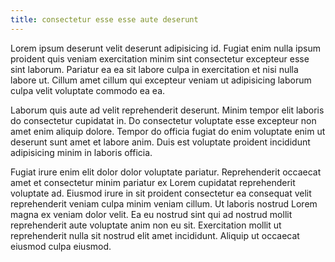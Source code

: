```yaml
---
title: consectetur esse esse aute deserunt
---
```


Lorem ipsum deserunt velit deserunt adipisicing id. Fugiat enim nulla ipsum proident quis veniam exercitation minim sint consectetur excepteur esse sint laborum. Pariatur ea ea sit labore culpa in exercitation et nisi nulla labore ut. Cillum amet cillum qui excepteur veniam ut adipisicing laborum culpa velit voluptate commodo ea ea.

Laborum quis aute ad velit reprehenderit deserunt. Minim tempor elit laboris do consectetur cupidatat in. Do consectetur voluptate esse excepteur non amet enim aliquip dolore. Tempor do officia fugiat do enim voluptate enim ut deserunt sunt amet et labore anim. Duis est voluptate proident incididunt adipisicing minim in laboris officia.

Fugiat irure enim elit dolor dolor voluptate pariatur. Reprehenderit occaecat amet et consectetur minim pariatur ex Lorem cupidatat reprehenderit voluptate ad. Eiusmod irure in sit proident consectetur ea consequat velit reprehenderit veniam culpa minim veniam cillum. Ut laboris nostrud Lorem magna ex veniam dolor velit. Ea eu nostrud sint qui ad nostrud mollit reprehenderit aute voluptate anim non eu sit. Exercitation mollit ut reprehenderit nulla sit nostrud elit amet incididunt. Aliquip ut occaecat eiusmod culpa eiusmod.